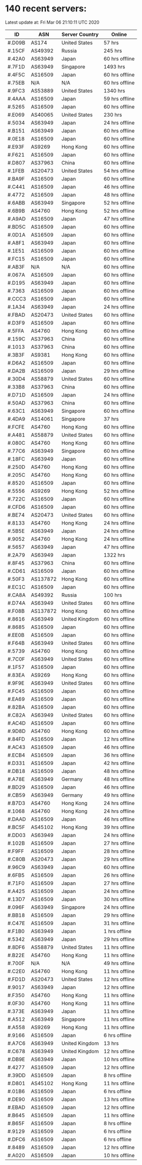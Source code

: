 # 140 recent servers:

Latest update at: Fri Mar 06 21:10:11 UTC 2020

| ID | ASN | Server Country | Online |
| -- | --- | -------------- | ------ |
| #.D09B | AS174 | United States | 57 hrs |
| #.15CF | AS49392 | Russia | 245 hrs |
| #.42A0 | AS63949 | Japan | 60 hrs offline |
| #.7F1D | AS63949 | Singapore | 1493 hrs |
| #.4F5C | AS16509 | Japan | 60 hrs offline |
| #.75EB | N/A | N/A | 60 hrs offline |
| #.9FC3 | AS53889 | United States | 1340 hrs |
| #.4AAA | AS16509 | Japan | 59 hrs offline |
| #.5265 | AS16509 | Japan | 60 hrs offline |
| #.E069 | AS40065 | United States | 230 hrs |
| #.5034 | AS63949 | Japan | 24 hrs offline |
| #.B151 | AS63949 | Japan | 60 hrs offline |
| #.0E18 | AS16509 | Japan | 60 hrs offline |
| #.E93F | AS9269 | Hong Kong | 60 hrs offline |
| #.F621 | AS16509 | Japan | 60 hrs offline |
| #.D807 | AS37963 | China | 60 hrs offline |
| #.1FEB | AS20473 | United States | 54 hrs offline |
| #.BA9F | AS16509 | Japan | 60 hrs offline |
| #.C441 | AS16509 | Japan | 46 hrs offline |
| #.4772 | AS16509 | Japan | 48 hrs offline |
| #.6ABB | AS63949 | Singapore | 52 hrs offline |
| #.6B9B | AS4760 | Hong Kong | 52 hrs offline |
| #.A9AD | AS16509 | Japan | 47 hrs offline |
| #.BD5C | AS16509 | Japan | 60 hrs offline |
| #.0D1A | AS16509 | Japan | 60 hrs offline |
| #.A8F1 | AS63949 | Japan | 60 hrs offline |
| #.1E51 | AS16509 | Japan | 60 hrs offline |
| #.FC15 | AS16509 | Japan | 60 hrs offline |
| #.AB3F | N/A | N/A | 60 hrs offline |
| #.067A | AS16509 | Japan | 60 hrs offline |
| #.D195 | AS63949 | Japan | 60 hrs offline |
| #.7363 | AS16509 | Japan | 60 hrs offline |
| #.CCC3 | AS16509 | Japan | 60 hrs offline |
| #.1A34 | AS63949 | Japan | 24 hrs offline |
| #.FBAD | AS20473 | United States | 60 hrs offline |
| #.D3F9 | AS16509 | Japan | 60 hrs offline |
| #.5FFA | AS4760 | Hong Kong | 60 hrs offline |
| #.159C | AS37963 | China | 60 hrs offline |
| #.1013 | AS37963 | China | 60 hrs offline |
| #.3B3F | AS9381 | Hong Kong | 60 hrs offline |
| #.D6A2 | AS16509 | Japan | 60 hrs offline |
| #.DA2B | AS16509 | Japan | 29 hrs offline |
| #.30D4 | AS58879 | United States | 60 hrs offline |
| #.33B8 | AS37963 | China | 60 hrs offline |
| #.D71D | AS16509 | Japan | 24 hrs offline |
| #.50AD | AS37963 | China | 60 hrs offline |
| #.63C1 | AS63949 | Singapore | 60 hrs offline |
| #.4DA9 | AS14061 | Singapore | 37 hrs |
| #.FCFE | AS4760 | Hong Kong | 60 hrs offline |
| #.A481 | AS58879 | United States | 60 hrs offline |
| #.080C | AS4760 | Hong Kong | 60 hrs offline |
| #.77C6 | AS63949 | Singapore | 60 hrs offline |
| #.18FC | AS63949 | Japan | 60 hrs offline |
| #.250D | AS4760 | Hong Kong | 60 hrs offline |
| #.205C | AS4760 | Hong Kong | 60 hrs offline |
| #.8520 | AS16509 | Japan | 60 hrs offline |
| #.5556 | AS9269 | Hong Kong | 52 hrs offline |
| #.722C | AS16509 | Japan | 60 hrs offline |
| #.CFD6 | AS16509 | Japan | 60 hrs offline |
| #.BE74 | AS20473 | United States | 60 hrs offline |
| #.8133 | AS4760 | Hong Kong | 24 hrs offline |
| #.5B5E | AS63949 | Japan | 24 hrs offline |
| #.9052 | AS4760 | Hong Kong | 24 hrs offline |
| #.5657 | AS63949 | Japan | 47 hrs offline |
| #.2A79 | AS63949 | Japan | 1322 hrs |
| #.8F45 | AS37963 | China | 60 hrs offline |
| #.CD61 | AS16509 | Japan | 60 hrs offline |
| #.50F3 | AS137872 | Hong Kong | 60 hrs offline |
| #.EC1C | AS16509 | Japan | 60 hrs offline |
| #.CA8A | AS49392 | Russia | 100 hrs |
| #.D74A | AS63949 | United States | 60 hrs offline |
| #.F08B | AS137872 | Hong Kong | 60 hrs offline |
| #.8616 | AS63949 | United Kingdom | 60 hrs offline |
| #.8685 | AS16509 | Japan | 60 hrs offline |
| #.EE0B | AS16509 | Japan | 60 hrs offline |
| #.F64B | AS63949 | United States | 60 hrs offline |
| #.5739 | AS4760 | Hong Kong | 60 hrs offline |
| #.7C0F | AS63949 | United States | 60 hrs offline |
| #.1F57 | AS16509 | Japan | 60 hrs offline |
| #.83EA | AS9269 | Hong Kong | 60 hrs offline |
| #.9F9E | AS63949 | United States | 60 hrs offline |
| #.FC45 | AS16509 | Japan | 60 hrs offline |
| #.EA69 | AS16509 | Japan | 60 hrs offline |
| #.82BA | AS16509 | Japan | 60 hrs offline |
| #.C82A | AS63949 | United States | 60 hrs offline |
| #.AC4D | AS16509 | Japan | 60 hrs offline |
| #.9D8D | AS4760 | Hong Kong | 60 hrs offline |
| #.84FD | AS16509 | Japan | 12 hrs offline |
| #.AC43 | AS16509 | Japan | 46 hrs offline |
| #.ECB4 | AS16509 | Japan | 36 hrs offline |
| #.D331 | AS16509 | Japan | 42 hrs offline |
| #.DB18 | AS16509 | Japan | 48 hrs offline |
| #.A78E | AS63949 | Germany | 48 hrs offline |
| #.BD29 | AS16509 | Japan | 46 hrs offline |
| #.CB59 | AS63949 | Germany | 49 hrs offline |
| #.B7D3 | AS4760 | Hong Kong | 24 hrs offline |
| #.1068 | AS4760 | Hong Kong | 24 hrs offline |
| #.DAAD | AS16509 | Japan | 46 hrs offline |
| #.BC5F | AS45102 | Hong Kong | 39 hrs offline |
| #.DD03 | AS63949 | Japan | 24 hrs offline |
| #.102B | AS16509 | Japan | 27 hrs offline |
| #.F9FF | AS16509 | Japan | 28 hrs offline |
| #.C80B | AS20473 | Japan | 29 hrs offline |
| #.96C9 | AS63949 | Japan | 60 hrs offline |
| #.6FB5 | AS16509 | Japan | 26 hrs offline |
| #.71F0 | AS16509 | Japan | 27 hrs offline |
| #.A425 | AS16509 | Japan | 24 hrs offline |
| #.13D7 | AS16509 | Japan | 30 hrs offline |
| #.096F | AS63949 | Singapore | 24 hrs offline |
| #.BB18 | AS16509 | Japan | 29 hrs offline |
| #.C47E | AS16509 | Japan | 31 hrs offline |
| #.F1B0 | AS63949 | Japan | 1 hrs offline |
| #.5342 | AS63949 | Japan | 29 hrs offline |
| #.8DF6 | AS58879 | United States | 11 hrs offline |
| #.B22E | AS4760 | Hong Kong | 11 hrs offline |
| #.700F | N/A | N/A | 49 hrs offline |
| #.C2E0 | AS4760 | Hong Kong | 11 hrs offline |
| #.FD1D | AS20473 | United States | 12 hrs offline |
| #.9017 | AS63949 | Japan | 12 hrs offline |
| #.F350 | AS4760 | Hong Kong | 11 hrs offline |
| #.0F30 | AS4760 | Hong Kong | 11 hrs offline |
| #.373E | AS63949 | Japan | 11 hrs offline |
| #.A512 | AS63949 | Singapore | 11 hrs offline |
| #.A558 | AS9269 | Hong Kong | 11 hrs offline |
| #.9166 | AS16509 | Japan | 6 hrs offline |
| #.A7C6 | AS63949 | United Kingdom | 13 hrs |
| #.C678 | AS63949 | United Kingdom | 12 hrs offline |
| #.DB9E | AS63949 | Japan | 10 hrs offline |
| #.4277 | AS16509 | Japan | 12 hrs offline |
| #.39DD | AS16509 | Japan | 8 hrs offline |
| #.D801 | AS45102 | Hong Kong | 11 hrs offline |
| #.01B6 | AS16509 | Japan | 6 hrs offline |
| #.DE90 | AS16509 | Japan | 13 hrs offline |
| #.EBAD | AS16509 | Japan | 12 hrs offline |
| #.B645 | AS16509 | Japan | 11 hrs offline |
| #.B65F | AS16509 | Japan | 8 hrs offline |
| #.9129 | AS16509 | Japan | 6 hrs offline |
| #.DFC6 | AS16509 | Japan | 6 hrs offline |
| #.8489 | AS16509 | Japan | 12 hrs offline |
| #.A020 | AS16509 | Japan | 10 hrs offline |

